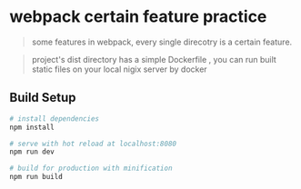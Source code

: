 # webpack certain feature practice

> some features in webpack, every single direcotry is a certain feature.

> project's dist directory has a simple Dockerfile , you can run built static files on your local nigix server by docker

## Build Setup

``` bash
# install dependencies
npm install

# serve with hot reload at localhost:8080
npm run dev

# build for production with minification
npm run build

```

